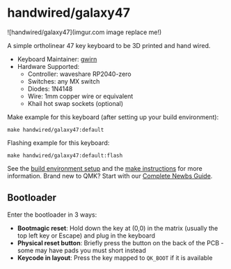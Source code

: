 # handwired/galaxy47

![handwired/galaxy47](imgur.com image replace me!)

A simple ortholinear 47 key keyboard to be 3D printed and hand wired.

* Keyboard Maintainer: [gwirn](https://github.com/gwirn)
* Hardware Supported:
    *   Controller: waveshare RP2040-zero
    *   Switches: any MX switch
    *   Diodes: 1N4148
    *   Wire: 1mm copper wire or equivalent
    *   Khail hot swap sockets (optional)

Make example for this keyboard (after setting up your build environment):

    make handwired/galaxy47:default

Flashing example for this keyboard:

    make handwired/galaxy47:default:flash

See the [build environment setup](https://docs.qmk.fm/#/getting_started_build_tools) and the [make instructions](https://docs.qmk.fm/#/getting_started_make_guide) for more information. Brand new to QMK? Start with our [Complete Newbs Guide](https://docs.qmk.fm/#/newbs).

## Bootloader

Enter the bootloader in 3 ways:

* **Bootmagic reset**: Hold down the key at (0,0) in the matrix (usually the top left key or Escape) and plug in the keyboard
* **Physical reset button**: Briefly press the button on the back of the PCB - some may have pads you must short instead
* **Keycode in layout**: Press the key mapped to `QK_BOOT` if it is available

